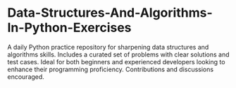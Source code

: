 # Data-Structures-And-Algorithms-In-Python-Exercises
A daily Python practice repository for sharpening data structures and algorithms skills. Includes a curated set of problems with clear solutions and test cases. Ideal for both beginners and experienced developers looking to enhance their programming proficiency. Contributions and discussions encouraged.
